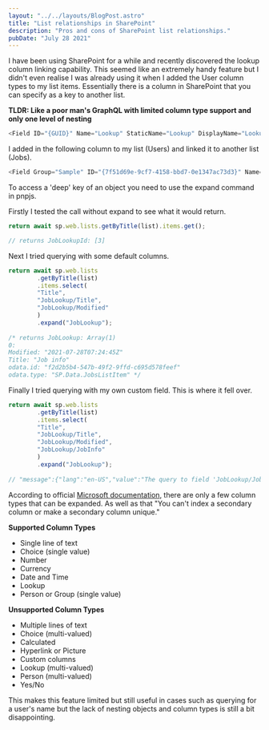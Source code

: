 ```yaml
---
layout: "../../layouts/BlogPost.astro"
title: "List relationships in SharePoint"
description: "Pros and cons of SharePoint list relationships."
pubDate: "July 28 2021"
---
```


I have been using SharePoint for a while and recently discovered the lookup column linking capability. This seemed like an extremely handy feature but I didn't even realise I was already using it when I added the User column types to my list items. Essentially there is a column in SharePoint that you can specify as a key to another list.

**TLDR: Like a poor man's GraphQL with limited column type support and only one level of nesting**

```ts
<Field ID="{GUID}" Name="Lookup" StaticName="Lookup" DisplayName="Lookup" Type="Lookup" List="{Lookup List GUID}" ShowField="[Lookup Internal Field Name]" />
``` 

I added in the following column to my list (Users) and linked it to another list (Jobs).

```ts
<Field Group="Sample" ID="{7f51d69e-9cf7-4158-bbd7-0e1347ac73d3}" Name="JobLookup" StaticName="JobLookup" DisplayName="JobLookup" Type="Lookup" List="{14e1c914-bde7-4ffe-ab24-b0babf25c4b8}" ShowField="Title" Mult="TRUE" />
```

To access a 'deep' key of an object you need to use the expand command in pnpjs.

Firstly I tested the call without expand to see what it would return.

```ts
return await sp.web.lists.getByTitle(list).items.get();

// returns JobLookupId: [3]
```

Next I tried querying with some default columns.

```ts
return await sp.web.lists
        .getByTitle(list)
        .items.select(
        "Title",
        "JobLookup/Title",
        "JobLookup/Modified"
        )
        .expand("JobLookup");
        
/* returns JobLookup: Array(1)
0:
Modified: "2021-07-28T07:24:45Z"
Title: "Job info"
odata.id: "f2d2b5b4-547b-49f2-9ffd-c695d578feef"
odata.type: "SP.Data.JobsListItem" */
```

Finally I tried querying with my own custom field. This is where it fell over.

```ts
return await sp.web.lists
        .getByTitle(list)
        .items.select(
        "Title",
        "JobLookup/Title",
        "JobLookup/Modified",
        "JobLookup/JobInfo"
        )
        .expand("JobLookup");
        
// "message":{"lang":"en-US","value":"The query to field 'JobLookup/JobInfo' is not valid."}      
 ```       

According to official [Microsoft documentation](https://support.microsoft.com/en-us/office/create-list-relationships-by-using-unique-and-lookup-columns-80a3e0a6-8016-41fb-ad09-8bf16d490632?ui=en-us&rs=en-us&ad=us), there are only a few column types that can be expanded. As well as that "You can't index a secondary column or make a secondary column unique."

**Supported Column Types**

- Single line of text
- Choice (single value)
- Number
- Currency
- Date and Time
- Lookup
- Person or Group (single value)

**Unsupported Column Types**

- Multiple lines of text
- Choice (multi-valued)
- Calculated
- Hyperlink or Picture
- Custom columns
- Lookup (multi-valued)
- Person (multi-valued)
- Yes/No

This makes this feature limited but still useful in cases such as querying for a user's name but the lack of nesting objects and column types is still a bit disappointing.